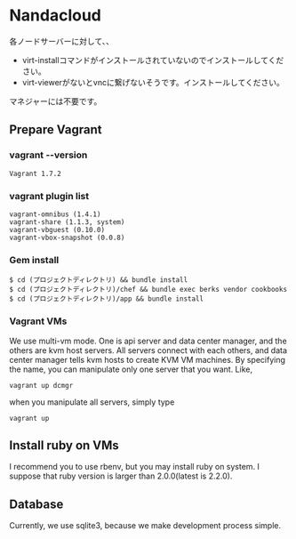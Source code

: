 Nandacloud
===============

各ノードサーバーに対して、、
* virt-installコマンドがインストールされていないのでインストールしてください。
* virt-viewerがないとvncに繋げないそうです。インストールしてください。

マネジャーには不要です。

Prepare Vagrant
--------------

### vagrant --version

    Vagrant 1.7.2

### vagrant plugin list

    vagrant-omnibus (1.4.1)
    vagrant-share (1.1.3, system)
    vagrant-vbguest (0.10.0)
    vagrant-vbox-snapshot (0.0.8)


### Gem install

    $ cd (プロジェクトディレクトリ) && bundle install
    $ cd (プロジェクトディレクトリ)/chef && bundle exec berks vendor cookbooks
    $ cd (プロジェクトディレクトリ)/app && bundle install

### Vagrant VMs

We use multi-vm mode.
One is api server and data center manager, and the others are kvm host servers.
All servers connect with each others, and data center manager tells kvm hosts to create KVM VM machines.
By specifying the name, you can manipulate only one server that you want.
Like,

    vagrant up dcmgr

when you manipulate all servers, simply type

    vagrant up


Install ruby on VMs
---------------------

I recommend you to use rbenv, but you may install ruby on system.
I suppose that ruby version is larger than 2.0.0(latest is 2.2.0).


Database
-------------------

Currently, we use sqlite3, because we make development process simple.

